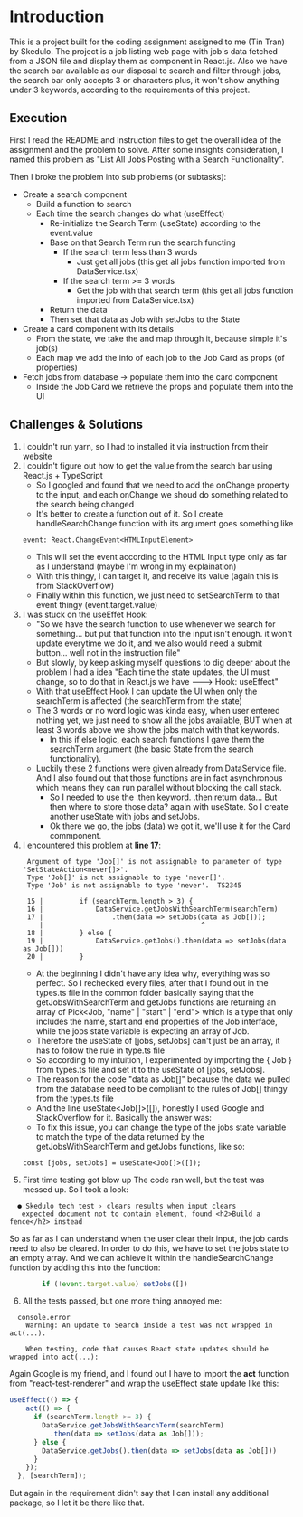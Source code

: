 # Introduction
This is a project built for the coding assignment assigned to me (Tin Tran) by Skedulo. The project is a job listing web page with job's data fetched from a JSON file and display them as component in React.js. Also we have the search bar available as our disposal to search and filter through jobs, the search bar only accepts 3 or characters plus, it won't show anything under 3 keywords, according to the requirements of this project.

## Execution
First I read the README and Instruction files to get the overall idea of the assignment and the problem to solve. After some insights consideration, I named this problem as "List All Jobs Posting with a Search Functionality".

Then I broke the problem into sub problems (or subtasks):
  + Create a search component
    + Build a function to search
    + Each time the search changes do what (useEffect)
      + Re-initialize the Search Term (useState) according to the event.value
      + Base on that Search Term run the search functing
        + If the search term less than 3 words
          + Just get all jobs (this get all jobs function imported from DataService.tsx)
        + If the search term >= 3 words
          + Get the job with that search term (this get all jobs function imported from DataService.tsx)
      + Return the data
      + Then set that data as Job with setJobs to the State
  + Create a card component with its details
    + From the state, we take the <jobs> and map through it, because simple it's job(s)
    + Each map we add the info of each job to the Job Card as props (of properties)
  + Fetch jobs from database -> populate them into the card component
    + Inside the Job Card we retrieve the props and populate them into the UI

## Challenges & Solutions
1. I couldn't run yarn, so I had to installed it via instruction from their website
2. I couldn't figure out how to get the value from the search bar using React.js + TypeScript
    + So I googled and found that we need to add the onChange property to the input, and each onChange we shoud do something related to the search being changed
    + It's better to create a function out of it. So I create handleSearchChange function with its argument goes something like
    ```
    event: React.ChangeEvent<HTMLInputElement>
    ```  
    + This will set the event according to the HTML Input type only as far as I understand (maybe I'm wrong in my explaination)
    + With this <event> thingy, I can target it, and receive its value (again this is from StackOverflow)
    + Finally within this function, we just need to setSearchTerm to that event thingy (event.target.value)
3. I was stuck on the useEffet Hook:
   + "So we have the search function to use whenever we search for something... but put that function into the input isn't enough. it won't update everytime we do it, and we also would need a submit button... well not in the instruction file"
   + But slowly, by keep asking myself questions to dig deeper about the problem I had a idea "Each time the state updates, the UI must change, so to do that in React.js we have ---> Hook: useEffect"
   + With that useEffect Hook I can update the UI when only the searchTerm is affected (the searchTerm from the state)
   + The 3 words or no word logic was kinda easy, when user entered nothing yet, we just need to show all the jobs available, BUT when at least 3 words above we show the jobs match with that keywords.
     + In this if else logic, each search functions I gave them the searchTerm argument (the basic State from the search functionality).
   + Luckily these 2 functions were given already from DataService file. And I also found out that those functions are in fact asynchronous which means they can run parallel without blocking the call stack.
     + So I needed to use the .then keyword. .then return data... But then where to store those data? again with useState. So I create another useState with jobs and setJobs.
     + Ok there we go, the jobs (data) we got it, we'll use it for the Card commponent.
4. I encountered this problem at **line 17**:
   ```
    Argument of type 'Job[]' is not assignable to parameter of type 'SetStateAction<never[]>'.
    Type 'Job[]' is not assignable to type 'never[]'.
    Type 'Job' is not assignable to type 'never'.  TS2345

    15 |         if (searchTerm.length > 3) {
    16 |             DataService.getJobsWithSearchTerm(searchTerm)
    17 |                 .then(data => setJobs(data as Job[]));
       |                                       ^
    18 |         } else {
    19 |             DataService.getJobs().then(data => setJobs(data as Job[]))
    20 |         }
   ```
   + At the beginning I didn't have any idea why, everything was so perfect. So I rechecked every files, after that I found out in the types.ts file in the common folder basically saying that the getJobsWithSearchTerm and getJobs functions are returning an array of Pick<Job, "name" | "start" | "end"> which is a type that only includes the name, start and end properties of the Job interface, while the jobs state variable is expecting an array of Job.
   + Therefore the useState of [jobs, setJobs] can't just be an array, it has to follow the rule in type.ts file
   + So according to my intuition, I experimented by importing the { Job } from types.ts file and set it to the useState of [jobs, setJobs].
   + The reason for the code "data as Job[]" because the data we pulled from the database need to be compliant to the rules of Job[] thingy from the types.ts file
   + And the line useState<Job[]>([]), honestly I used Google and StackOverflow for it. Basically the answer was:
    + To fix this issue, you can change the type of the jobs state variable to match the type of the data returned by the getJobsWithSearchTerm and getJobs functions, like so:
    ```
    const [jobs, setJobs] = useState<Job[]>([]);
    ```
5. First time testing got blow up
The code ran well, but the test was messed up. So I took a look:
```
  ● Skedulo tech test › clears results when input clears                                      
   expected document not to contain element, found <h2>Build a fence</h2> instead              
```
So as far as I can understand when the user clear their input, the job cards need to also be cleared. In order to do this, we have to set the jobs state to an empty array. And we can achieve it within the handleSearchChange function by adding this into the function:
``` js
        if (!event.target.value) setJobs([])
```

6. All the tests passed, but one more thing annoyed me:
```
  console.error
    Warning: An update to Search inside a test was not wrapped in act(...).

    When testing, code that causes React state updates should be wrapped into act(...):
```
Again Google is my friend, and I found out I have to import the **act** function from "react-test-renderer" and wrap the useEffect state update like this:

```js
useEffect(() => {
    act(() => {
      if (searchTerm.length >= 3) {
        DataService.getJobsWithSearchTerm(searchTerm)
          .then(data => setJobs(data as Job[]));
      } else {
        DataService.getJobs().then(data => setJobs(data as Job[]))
      }
    });
  }, [searchTerm]);
```

But again in the requirement didn't say that I can install any additional package, so I let it be there like that.
